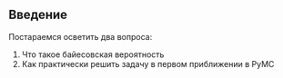 ## Введение

Постараемся осветить два вопроса:
1. Что такое байесовская вероятность
2. Как практически решить задачу в первом приближении в PyMC
